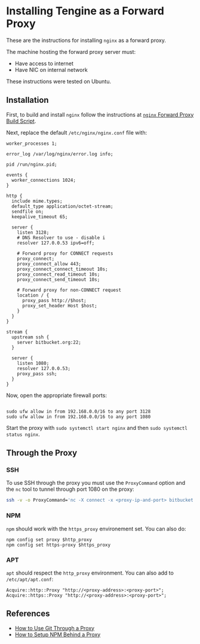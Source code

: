 # Installing Tengine as a Forward Proxy

These are the instructions for installing `nginx` as a forward proxy.

The machine hosting the forward proxy server must:

- Have access to internet
- Have NIC on internal network

These instructions were tested on Ubuntu.

## Installation

First, to build and install `nginx` follow the instructions at [`nginx` Forward Proxy Build Script](https://github.com/jlyonsmith/nginx-build-fproxy).

Next, replace the default `/etc/nginx/nginx.conf` file with:

```
worker_processes 1;

error_log /var/log/nginx/error.log info;

pid /run/nginx.pid;

events {
  worker_connections 1024;
}

http {
  include mime.types;
  default_type application/octet-stream;
  sendfile on;
  keepalive_timeout 65;

  server {
    listen 3128;
    # DNS Resolver to use - disable i
    resolver 127.0.0.53 ipv6=off;

    # Forward proxy for CONNECT requests
    proxy_connect;
    proxy_connect_allow 443;
    proxy_connect_connect_timeout 10s;
    proxy_connect_read_timeout 10s;
    proxy_connect_send_timeout 10s;

    # Forward proxy for non-CONNECT request
    location / {
      proxy_pass http://$host;
      proxy_set_header Host $host;
    }
  }
}

stream {
  upstream ssh {
    server bitbucket.org:22;
  }

  server {
    listen 1080;
    resolver 127.0.0.53;
    proxy_pass ssh;
  }
}
```

Now, open the appropriate firewall ports:

```

sudo ufw allow in from 192.168.0.0/16 to any port 3128
sudo ufw allow in from 192.168.0.0/16 to any port 1080

```

Start the proxy with `sudo systemctl start nginx` and then `sudo systemctl status nginx`.

## Through the Proxy

### SSH

To use SSH through the proxy you must use the `ProxyCommand` option and the `nc` tool to tunnel through port 1080 on the proxy:

```bash
ssh -v -o ProxyCommand='nc -X connect -x <proxy-ip-and-port> bitbucket.org 22' git@bitbucket.org
```

### NPM

`npm` should work with the `https_proxy` environement set. You can also do:

```
npm config set proxy $http_proxy
npm config set https-proxy $https_proxy
```

### APT

`apt` should respect the `http_proxy` environment. You can also add to `/etc/apt/apt.conf`:

```
Acquire::http::Proxy "http://<proxy-address>:<proxy-port>";
Acquire::https::Proxy "http://<proxy-address>:<proxy-port>";
```

## References

- [How to Use Git Through a Proxy](http://cms-sw.github.io/tutorial-proxy.html)
- [How to Setup NPM Behind a Proxy](https://jjasonclark.com/how-to-setup-node-behind-web-proxy/)
